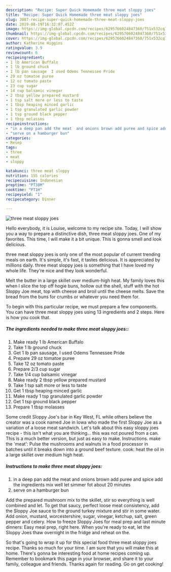 ```yaml
---
description: "Recipe: Super Quick Homemade three meat sloppy joes"
title: "Recipe: Super Quick Homemade three meat sloppy joes"
slug: 3087-recipe-super-quick-homemade-three-meat-sloppy-joes
date: 2019-08-19T16:32:07.452Z
image: https://img-global.cpcdn.com/recipes/6295766024847360/751x532cq70/three-meat-sloppy-joes-recipe-main-photo.jpg
thumbnail: https://img-global.cpcdn.com/recipes/6295766024847360/751x532cq70/three-meat-sloppy-joes-recipe-main-photo.jpg
cover: https://img-global.cpcdn.com/recipes/6295766024847360/751x532cq70/three-meat-sloppy-joes-recipe-main-photo.jpg
author: Katherine Higgins
ratingvalue: 3.9
reviewcount: 6
recipeingredient:
- 1 lb American Buffalo
- 1 lb ground chuck
- 1 lb pan sausage  I used Odems Tennessee Pride
- 29 oz tomatoe puree
- 12 oz tomato paste
- 23 cup sugar
- 14 cup balsamic vinegar
- 2 tbsp yellow prepared mustard
- 1 tsp salt more or less to taste
- 1 tbsp heaping minced garlic
- 1 tsp granulated garlic powder
- 1 tsp ground black pepper
- 1 tbsp molasses
recipeinstructions:
- "in a deep pan add the meat  and onions brown add puree and spice add the ingredients mix well  let simmer fot about 20 minutes"
- "serve on a hamburger bun"
categories:
- Resep
tags:
- three
- meat
- sloppy

katakunci: three meat sloppy
nutrition: 155 calories
recipecuisine: Indonesian
preptime: "PT38M"
cooktime: "PT1H"
recipeyield: "1"
recipecategory: Dinner

---
```



![three meat sloppy joes](https://img-global.cpcdn.com/recipes/6295766024847360/751x532cq70/three-meat-sloppy-joes-recipe-main-photo.jpg)

Hello everybody, it is Louise, welcome to my recipe site. Today, I will show you a way to prepare a distinctive dish, three meat sloppy joes. One of my favorites. This time, I will make it a bit unique. This is gonna smell and look delicious.

three meat sloppy joes is only one of the most popular of current trending meals on earth. It's simple, it's fast, it tastes delicious. It is appreciated by millions daily. three meat sloppy joes is something that I have loved my whole life. They're nice and they look wonderful.

Melt the butter in a large skillet over medium-high heat. My family loves this when I slice the top off hogie buns, hollow out the shell, stuff with the hot Sloppy Joe meat, top with cheese and broil until the cheese melts. Save the bread from the buns for crumbs or whatever you need them for.


To begin with this particular recipe, we must prepare a few components. You can have three meat sloppy joes using 13 ingredients and 2 steps. Here is how you cook that.

##### The ingredients needed to make three meat sloppy joes::

1. Make ready 1 lb American Buffalo
1. Take 1 lb ground chuck
1. Get 1 lb pan sausage,  I used Odems Tennessee Pride
1. Prepare 29 oz tomatoe puree
1. Take 12 oz tomato paste
1. Prepare 2/3 cup sugar
1. Take 1/4 cup balsamic vinegar
1. Make ready 2 tbsp yellow prepared mustard
1. Take 1 tsp salt more or less to taste
1. Get 1 tbsp heaping minced garlic
1. Make ready 1 tsp granulated garlic powder
1. Get 1 tsp ground black pepper
1. Prepare 1 tbsp molasses


Some credit Sloppy Joe&#39;s bar in Key West, FL while others believe the creator was a cook named Joe in Iowa who made the first Sloppy Joe as a variation of a loose meat sandwich. Let&#39;s talk about this easy sloppy joes recipe - this isn&#39;t what you are thinking… this was not poured from a can. This is a much better version, but just as easy to make. Instructions. make the &#39;meat&#39;: Pulse the mushrooms and walnuts in a food processor in batches until it breaks down into a ground beef texture. cook: heat the oil in a large skillet over medium high heat. 

##### Instructions to make three meat sloppy joes:

1. in a deep pan add the meat  and onions brown add puree and spice add the ingredients mix well  let simmer fot about 20 minutes
1. serve on a hamburger bun


Add the prepared mushroom mix to the skillet, stir so everything is well combined and let. To get that saucy, perfect loose meat consistency, add the Sloppy Joe sauce to the ground turkey mixture and stir in some water. Add onion, mustard, worcestershire, sugar, vinegar, ketchup, salt, green pepper and celery. How to freeze Sloppy Joes for meal prep and last minute dinners: Easy meal prep, right here. When you&#39;re ready to eat, let the Sloppy Joes thaw overnight in the fridge and reheat on the. 

So that's going to wrap it up for this special food three meat sloppy joes recipe. Thanks so much for your time. I am sure that you will make this at home. There's gonna be interesting food at home recipes coming up. Remember to bookmark this page in your browser, and share it to your family, colleague and friends. Thanks again for reading. Go on get cooking!
